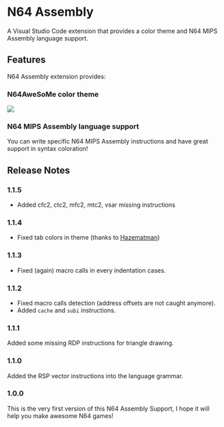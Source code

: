 # N64 Assembly

A Visual Studio Code extension that provides a color theme and N64 MIPS Assembly language support.

## Features

N64 Assembly extension provides:

### N64AweSoMe color theme

<img src="https://raw.githubusercontent.com/is06/n64-assembly/master/images/theme.png">

### N64 MIPS Assembly language support

You can write specific N64 MIPS Assembly instructions and have great support in syntax coloration!

## Release Notes

### 1.1.5

- Added cfc2, ctc2, mfc2, mtc2, vsar missing instructions

### 1.1.4

- Fixed tab colors in theme (thanks to [Hazematman](https://github.com/Hazematman))

### 1.1.3

- Fixed (again) macro calls in every indentation cases.

### 1.1.2

- Fixed macro calls detection (address offsets are not caught anymore).
- Added `cache` and `subi` instructions.

### 1.1.1

Added some missing RDP instructions for triangle drawing.

### 1.1.0

Added the RSP vector instructions into the language grammar.

### 1.0.0

This is the very first version of this N64 Assembly Support, I hope it will help you make awesome N64 games!
